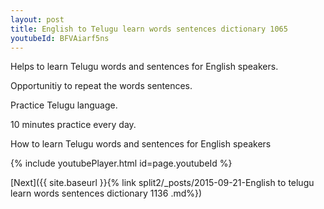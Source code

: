 ```yaml
---
layout: post
title: English to Telugu learn words sentences dictionary 1065 
youtubeId: BFVAiarf5ns
---
```

 
 
Helps to learn Telugu words and sentences for English speakers.

Opportunitiy to repeat the words sentences. 

Practice Telugu language. 
 
10 minutes practice every day. 
 
How to learn Telugu words and sentences for English speakers 
 
{% include youtubePlayer.html id=page.youtubeId %}
 
 
[Next]({{ site.baseurl }}{% link  split2/_posts/2015-09-21-English to telugu learn words sentences dictionary 1136 .md%})
 
